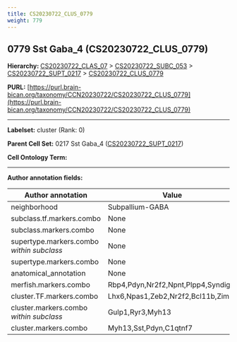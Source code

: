 ```yaml
---
title: CS20230722_CLUS_0779
weight: 779
---
```

## 0779 Sst Gaba_4 (CS20230722_CLUS_0779)
<b>Hierarchy: </b>
[CS20230722_CLAS_07](../CS20230722_CLAS_07) >
[CS20230722_SUBC_053](../CS20230722_SUBC_053) >
[CS20230722_SUPT_0217](../CS20230722_SUPT_0217) >
[CS20230722_CLUS_0779](../CS20230722_CLUS_0779)

**PURL:** [https://purl.brain-bican.org/taxonomy/CCN20230722/CS20230722_CLUS_0779](https://purl.brain-bican.org/taxonomy/CCN20230722/CS20230722_CLUS_0779)

---


**Labelset:** cluster (Rank: 0)

**Parent Cell Set:** 0217 Sst Gaba_4 ([CS20230722_SUPT_0217](../CS20230722_SUPT_0217))



**Cell Ontology Term:** 

[MARKER GENES.]: #


---

[TRANSFERRED ANNOTATIONS.]: #


[AUTHOR ANNOTATION FIELDS.]: #


**Author annotation fields:**

| Author annotation | Value |
|-------------------|-------|
|neighborhood|Subpallium-GABA|
|subclass.tf.markers.combo|None|
|subclass.markers.combo|None|
|supertype.markers.combo _within subclass_|None|
|supertype.markers.combo|None|
|anatomical_annotation|None|
|merfish.markers.combo|Rbp4,Pdyn,Nr2f2,Npnt,Plpp4,Syndig1l|
|cluster.TF.markers.combo|Lhx6,Npas1,Zeb2,Nr2f2,Bcl11b,Zim1|
|cluster.markers.combo _within subclass_|Gulp1,Ryr3,Myh13|
|cluster.markers.combo|Myh13,Sst,Pdyn,C1qtnf7|
